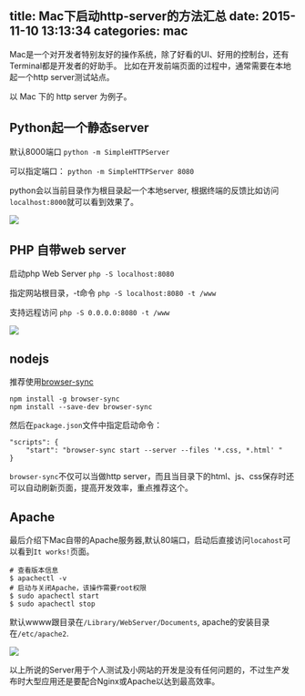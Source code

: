 title: Mac下启动http-server的方法汇总
date: 2015-11-10 13:13:34
categories: mac
---

Mac是一个对开发者特别友好的操作系统，除了好看的UI、好用的控制台，还有Terminal都是开发者的好助手。
比如在开发前端页面的过程中，通常需要在本地起一个http server测试站点。


以 Mac 下的 http server 为例子。


## Python起一个静态server

默认8000端口
`python -m SimpleHTTPServer` 

可以指定端口：
`python -m SimpleHTTPServer 8080`  

python会以当前目录作为根目录起一个本地server, 根据终端的反馈比如访问`localhost:8000`就可以看到效果了。

![](http://images2015.cnblogs.com/blog/282019/201512/282019-20151208194159480-1498313497.png)


## PHP 自带web server

启动php Web Server
`php -S localhost:8080`

指定网站根目录，-t命令
`php -S localhost:8080 -t /www`

支持远程访问
`php -S 0.0.0.0:8080 -t /www`

![](http://images2015.cnblogs.com/blog/282019/201512/282019-20151208195302386-395401372.png)

## nodejs

推荐使用[browser-sync](http://www.browsersync.cn/#install)

```
npm install -g browser-sync
npm install --save-dev browser-sync
```

然后在`package.json`文件中指定启动命令：
```
"scripts": {
    "start": "browser-sync start --server --files '*.css, *.html' "
}
```

`browser-sync`不仅可以当做http server，而且当目录下的html、js、css保存时还可以自动刷新页面，提高开发效率，重点推荐这个。

## Apache 

最后介绍下Mac自带的Apache服务器,默认80端口，启动后直接访问`locahost`可以看到`It works!`页面。

```
# 查看版本信息
$ apachectl -v
# 启动与关闭Apache，该操作需要root权限
$ sudo apachectl start
$ sudo apachectl stop
```

默认wwww跟目录在`/Library/WebServer/Documents`, apache的安装目录在`/etc/apache2`.

![](http://images2015.cnblogs.com/blog/282019/201512/282019-20151208201626402-1471863449.png)

以上所说的Server用于个人测试及小网站的开发是没有任何问题的，不过生产发布时大型应用还是要配合Nginx或Apache以达到最高效率。